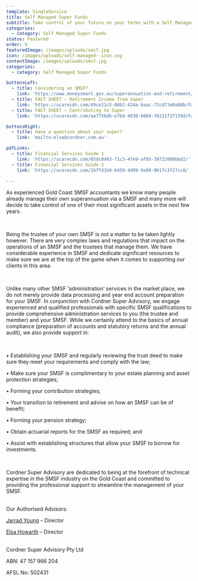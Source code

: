 ```yaml
---
template: SingleService
title: Self Managed Super Funds
subtitle: Take control of your future on your terms with a Self Managed Super Fund
categories:
  - category: Self Managed Super Funds
status: Featured
order: 9
featuredImage: /images/uploads/smsf.jpg
icon: /images/uploads/self-managed--icon.svg
contentImage: /images/uploads/smsf.jpg
categories:
  - category: Self Managed Super Funds

buttonsLeft:
  - title: Considering an SMSF?
    link: 'https://www.moneysmart.gov.au/superannuation-and-retirement/self-managed-super-fund-smsf'
  - title: FACT SHEET – Retirement Income from Super
    link: 'https://ucarecdn.com/49ce21c5-86b2-424a-baac-72cd73e0a88b/FactSheetRetirementIncomeYourOptions.pdf'
  - title: FACT SHEET – Contributing to Super
    link: 'https://ucarecdn.com/aa775bd6-e7bd-4030-b084-f6221f37159d/FactSheetContributingtoSuper.pdf'

buttonsRight:
  - title: Have a question about your super?
    link: 'mailto:elsa@cordner.com.au'

pdfLinks:
  - title: Financial Services Guide 1
    link: 'https://ucarecdn.com/85dc0d43-f1c3-4fe9-af03-39722006bbd2/'
  - title: Financial Services Guide 2
    link: 'https://ucarecdn.com/1b7fd1b9-6459-4d99-9a08-9617c3f27cc0/
    
---
```


As experienced Gold Coast SMSF accountants we know many people already manage their own superannuation via a SMSF and many more will decide to take control of one of their most significant assets in the next few years.

<br />

Being the trustee of your own SMSF is not a matter to be taken lightly however. There are very complex laws and regulations that impact on the operations of an SMSF and the trustees that manage them. We have considerable experience in SMSF and dedicate significant resources to make sure we are at the top of the game when it comes to supporting our clients in this area.

<br />

Unlike many other SMSF ‘administration’ services in the market place, we do not merely provide data processing and year end account preparation for your SMSF. In conjunction with Cordner Super Advisory, we engage experienced and qualified professionals with specific SMSF qualifications to provide comprehensive administration services to you (the trustee and member) and your SMSF. While we certainly attend to the basics of annual compliance (preparation of accounts and statutory returns and the annual audit), we also provide support in:

<br />

• Establishing your SMSF and regularly reviewing the trust deed to make sure they meet your requirements and comply with the law;

• Make sure your SMSF is complimentary to your estate planning and asset protection strategies;

• Forming your contribution strategies;

• Your transition to retirement and advise on how an SMSF can be of benefit;

• Forming your pension strategy;

• Obtain actuarial reports for the SMSF as required; and

• Assist with establishing structures that allow your SMSF to borrow for investments.

<br />

Cordner Super Advisory are dedicated to being at the forefront of technical expertise in the SMSF industry on the Gold Coast and committed to providing the professional support to streamline the management of your SMSF.

<br />
Our Authorised Advisors:

[Jarrad Young](https://cordner.netlify.com/team/jarrad-young/) – Director

[Elsa Howarth](https://cordner.netlify.com/team/elsa-howarth/) – Director

<br />
Cordner Super Advisory Pty Ltd

ABN: 47 157 966 204

AFSL No: 502431
